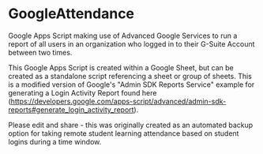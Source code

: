 # GoogleAttendance
Google Apps Script making use of Advanced Google Services to run a report of all users in an organization who logged in to their G-Suite Account between two times.

This Google Apps Script is created within a Google Sheet, but can be created as a standalone script referencing a sheet or group of sheets. This is a modified version of Google's "Admin SDK Reports Service" example for generating a Login Activity Report found here (https://developers.google.com/apps-script/advanced/admin-sdk-reports#generate_login_activity_report).

Please edit and share - this was originally created as an automated backup option for taking remote student learning attendance based on student logins during a time window.
